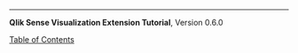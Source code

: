 # 




---
**Qlik Sense Visualization Extension Tutorial**, Version 0.6.0<br/>


[Table of Contents](https://github.com/stefanwalther/qliksense-extension-tutorial/blob/master/tutorial/readme.md)